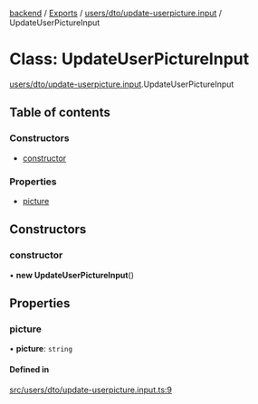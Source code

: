 [backend](../README.md) / [Exports](../modules.md) / [users/dto/update-userpicture.input](../modules/users_dto_update_userpicture_input.md) / UpdateUserPictureInput

# Class: UpdateUserPictureInput

[users/dto/update-userpicture.input](../modules/users_dto_update_userpicture_input.md).UpdateUserPictureInput

## Table of contents

### Constructors

- [constructor](users_dto_update_userpicture_input.UpdateUserPictureInput.md#constructor)

### Properties

- [picture](users_dto_update_userpicture_input.UpdateUserPictureInput.md#picture)

## Constructors

### constructor

• **new UpdateUserPictureInput**()

## Properties

### picture

• **picture**: `string`

#### Defined in

[src/users/dto/update-userpicture.input.ts:9](https://github.com/GQDeltex/ft_transcendence/blob/95a7401/backend/src/users/dto/update-userpicture.input.ts#L9)
